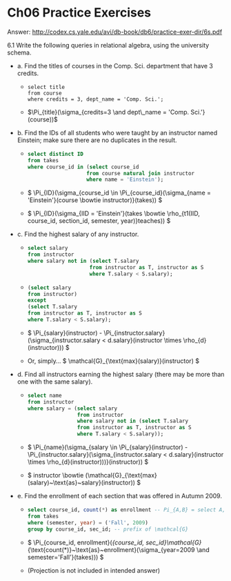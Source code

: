 # Ch06 Practice Exercises

Answer: http://codex.cs.yale.edu/avi/db-book/db6/practice-exer-dir/6s.pdf

6.1 Write the following queries in relational algebra, using the university schema.

- a. Find the titles of courses in the Comp. Sci. department that have 3 credits. 

  - ```mysql
    select title
    from course
    where credits = 3, dept_name = 'Comp. Sci.';
    ```
  - $\Pi_{title}(\sigma_{credits=3 \and dept\_name = 'Comp. Sci.'}(course))$ 

- b. Find the IDs of all students who were taught by an instructor named Einstein; make sure there are no duplicates in the result.

  - ```sql
    select distinct ID
    from takes
    where course_id in (select course_id
                       from course natural join instructor
                       where name = 'Einstein');
    ```

  - $ \Pi_{ID}(\sigma_{course\_id \in \Pi_{course\_id}(\sigma_{name = 'Einstein'}(course \bowtie instructor)}(takes)) $ 

  - $ \Pi_{ID}(\sigma_{IID = 'Einstein'}(takes \bowtie \rho_{t1(IID, course\_id, section\_id, semester, year)}teaches)) $

- c. Find the highest salary of any instructor.

  - ```sql
    select salary
    from instructor
    where salary not in (select T.salary
                        from instructor as T, instructor as S
                        where T.salary < S.salary);
    ```

  - ```sql
    (select salary
    from instructor)
    except
    (select T.salary
    from instructor as T, instructor as S
    where T.salary < S.salary);
    ```

  - $ \Pi_{salary}(instructor) - \Pi_{instructor.salary}(\sigma_{instructor.salary < d.salary}(instructor \times \rho_{d}(instructor))) $

  - Or, simply… $ \mathcal{G}_{\text{max}(salary)}(instructor) $

- d. Find all instructors earning the highest salary (there may be more than one with the same salary).

  - ```sql
    select name
    from instructor
    where salary = (select salary
                    from instructor
                    where salary not in (select T.salary
                    from instructor as T, instructor as S
                    where T.salary < S.salary));
    ```

  - $ \Pi_{name}(\sigma_{salary \in \Pi_{salary}(instructor) - \Pi_{instructor.salary}(\sigma_{instructor.salary < d.salary}(instructor \times \rho_{d}(instructor)))}(instructor)) $

  - $ instructor \bowtie (\mathcal{G}_{\text{max}(salary)~\text{as}~salary}(instructor)) $ 

- e. Find the enrollment of each section that was offered in Autumn 2009.

  - ```sql
    select course_id, count(*) as enrollment -- Pi_{A,B} = select A,B
    from takes
    where (semester, year) = ('Fall', 2009)
    group by course_id, sec_id; -- prefix of \mathcal{G}
    ```

  - $ \Pi_{course\_id, enrollment}(_{course\_id, sec\_id}\mathcal{G}_{\text{count(*)}~\text{as}~enrollment}(\sigma_{year=2009 \and semester='Fall'}(takes))) $

  - (Projection is not included in intended answer)

  ​


